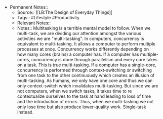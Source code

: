 - Permanent Notes::
    - Source:: [[LB:The Design of Everyday Things]]
    - Tags:: #Lifestyle #Productivity
    - Relevant Notes::
    - Notes::
        Multitasking is a terrible mental model to follow. When we multi-task, we are dividing our attention amongst the various activities we are "multi-tasking".
        In computers, concurrency is equivalent to multi-tasking. It allows a computer to perform multiple processes at once.
        Concurrency works differently depending on how many cores (brains) a computer has.
        If a computer has multiple-cores, concurrency is done through parallelism and every core takes on a task. This is true multi-tasking.
        If a computer has a single-core, concurrency is performed through context-switching or switching from one task to the other continuously which creates an illusion of multi-tasking.
        As humans, we only have one core and thus we can only context-switch which invalidates multi-tasking.
        But since we are not computers, when we switch tasks, it takes time to re contextualize ourselves to the task at hand leading to loss of time and the introduction of errors.
        Thus, when we multi-tasking we not only lose time but also produce lower-quality work.
        Single-task instead.
